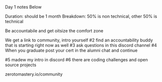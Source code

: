 Day 1 notes Below

Duration: should be 1 month
Breakdown: 50% is non technical, other 50% is technical 


Be accountabile and get oitsize the comfort zone


We get a link to community, intro yourself
#2 find an accountability buddy that is starting right now as well
#3 ask questions in this discord channel
#4 When you graduate post your cert in the alumni chat and continue 

#5 madew my intro in discord
#6 there are coding challenges and open source projects

zerotomastery.io/community 